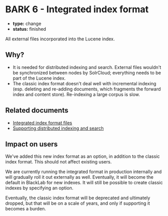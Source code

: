 # BARK 6 - Integrated index format

- **type:** change
- **status:** finished

All external files incorporated into the Lucene index.

## Why?

- It is needed for distributed indexing and search. External files wouldn't be synchronized between nodes by SolrCloud; everything needs to be part of the Lucene index.
- The classic index format doesn't deal well with incremental indexing (esp. deleting and re-adding documents, which fragments the forward index and content store). Re-indexing a large corpus is slow.

## Related documents

- [Integrated index format files](../technical/index-formats/integrated.md)
- [Supporting distributed indexing and search](../technical/design/plan-distributed.md)

## Impact on users

We've added this new index format as an option, in addition to the classic index format. This should not affect existing users.

We are currently running the integrated format in production internally and will gradually roll it out externally as well. Eventually, it will become the default in BlackLab for new indexes. It will still be possible to create classic indexes by specifying an option.

Eventually, the classic index format will be deprecated and ultimately dropped, but that will be on a scale of years, and only if supporting it becomes a burden.
